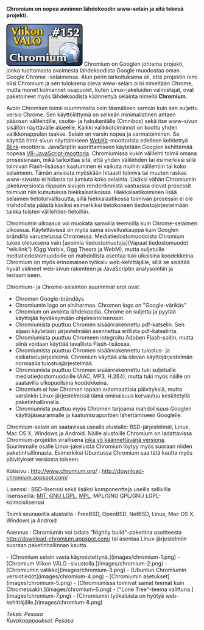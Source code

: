 <!--
Title: 3x48 Chromium - Viikon VALO #152
Date: 2013/11/24
Pageimage: valo152-chromium.png
Tags: Linux,Windows,Mac OS X,FreeBSD,OpenBSD,NetBSD,Android,Internet,Www-selain
-->

**Chromium on nopea avoimen lähdekoodin www-selain ja sitä tekevä
projekti.**

![](images/valo152-chromium.png "fig:valo152-chromium.png") Chromium on Googlen
johtama projekti, jonka tuottamasta avoimesta lähdekoodista Google
muodostaa oman Google Chrome -selaimensa. Alun perin tarkoituksena oli,
että projektin nimi olisi Chromium ja sen tuloksena oleva www-selain
olisi nimeltään Chrome, mutta monet kolmannet osapuolet, kuten
Linux-jakeluiden valmistajat, ovat paketoineet myös lähdekoodista
käännettyä selainta nimellä **Chromium**.

Avoin Chromium toimii suurimmalta osin täsmälleen samoin kuin sen
suljettu versio Chrome. Sen käyttöliittymä on selkeän minimalistinen
antaen pääosan välilehdille, osoite- ja hakukentälle (Omnibox) sekä itse
www-sivun sisällön näyttävälle alueelle. Kaikki valikkotoiminnot on
koottu yhden valikkonappulan taakse. Selain on varsin nopea ja
varmatoiminen. Se käyttää html-sivun näyttämiseen
[WebKit](http://fi.wikipedia.org/wiki/WebKit)-moottorista edelleen
kehitettyä
[Blink](http://fi.wikipedia.org/wiki/Blink_(selainmoottori))-moottoria.
JavaSriptin suorittamiseen käytetään Googlen kehittämää nopeaa
[V8-JavaScript-moottoria](http://en.wikipedia.org/wiki/V8_(JavaScript_engine)).
Chromiumissa kukin välilehti toimii omana prosessinaan, mikä tarkoittaa
sitä, että yhden välilehden tai esimerkiksi sillä toimivan
Flash-lisäosan kaatuminen ei vaikuta muihin välilehtiin tai koko
selaimeen. Tämän ansiosta myöskään hitaasti toimiva tai muuten raskas
www-sivusto ei hidasta tai jumiuta koko selainta. Lisäksi vähän
Chromiumin jakeluversiosta riippuen sivujen renderöinnistä vastuussa
olevat prosessit toimivat niin kutsutuissa hiekkalaatikoissa.
Hiekkalaatikoiminen lisää selaimen tietoturvallisuutta, sillä
hiekkalaatikossa toimivan prosessin ei ole mahdollista päästä käsiksi
esimerkiksi tietokoneen tiedostojärjestelmään taikka toisten välilehtien
tietoihin.

Chromiumin ulkoasua voi muokata samoilla teemoilla kuin Chrome-selaimen
ulkoasua. Käytettävissä on myös sama sovelluskauppa kuin Googlen
brändillä varustetussa Chromessa. Mediatiedostomuodoista Chromium tukee
oletuksena vain [avoimia
tiedostomuotoja](Vapaat tiedostomuodot "wikilink") (Ogg Vorbix, Ogg
Theora ja WebM), mutta suljetuille mediatiedostomuodoille on mahdollista
asentaa tuki ulkoisina koodekkeina. Chromium on myös erinomainen työkalu
web-kehittäjälle, sillä se sisältää hyvät välineet web-sivun rakenteen
ja JavaScriptin analysointiin ja testaamiseen.

Chromium- ja Chrome-selainten suurimmat erot ovat:

-   Chromen Google-brändäys
-   Chromiumin logo on siniharmaa. Chromen logo on "Google-värikäs"
-   Chromium on avointa lähdekoodia. Chrome on suljettu ja pyytää
    käyttäjää hyväksymään ohjelmistolisenssin.
-   Chromiumista puuttuu Chromen sisäänrakennettu pdf-katselin. Sen
    sijaan käytetään järjestelmään asennettua erillista pdf-katselinta.
-   Chromiumista puuttuu Chromeen integroitu Adoben Flash-soitin, mutta
    siinä voidaan käyttää tavallista Flash-lisäosaa.
-   Chromiumista puuttuu Chromen sisäänrakennettu tulostus- ja
    esikatselujärjestelmä. Chromium käyttää alla olevan
    käyttöjärjestelmän normaalia tulostusjärjestelmää.
-   Chromiumista puuttuu Chromen sisäänrakennettu tuki suljetuille
    mediatiedostomuodoille (AAC, MP3, H.264), mutta tuki myös näille on
    saatavilla ulkopuolisina koodekkeina.
-   Chromium ei hae Chromen tapaan automaattisia päivityksiä, mutta
    varsinkin Linux-järjestelmissä tämä ominaisuus korvautuu
    keskitetyllä paketinhallinnalla.
-   Chromiumista puuttuu myös Chromen tarjoama mahdollisuus Googlen
    käyttäjäseurannalle ja kaatumisraporttien lähettämiseen Googlelle.

Chromium-selain on saatavissa usealle alustalle: BSD-järjestelmät,
Linux, Mac OS X, Windows ja Android. Näille alustoille Chromium on
ladattavissa Chromium-projektin virallisena [joka yö käännettävänä
versiona](http://download-chromium.appspot.com/). Suurimmalle osalle
Linux-jakeluista Chromium löytyy myös suoraan niiden paketinhallinnasta.
Esimerkiksi Ubuntussa Chromium saa tätä kautta myös päivitykset
versiosta toiseen.

Kotisivu
:   <http://www.chromium.org/>
:   <http://download-chromium.appspot.com/>

Lisenssi
:   BSD-lisenssi sekä lisäksi komponentteja useilla sallivilla
    lisensseillä: [MIT](MIT), [GNU LGPL](GNU_LGPL),
    [MPL](http://en.wikipedia.org/wiki/Mozilla_Public_License), MPL/GNU
    GPL/GNU LGPL-kolmoislisenssi

Toimii seuraavilla alustoilla
:   FreeBSD, OpenBSD, NetBSD, Linux, Mac OS X, Windows ja Android

Asennus
:   Chromiumin voi ladata "Nightly build"-pakettina osoitteesta
    <http://download-chromium.appspot.com/> tai asentaa
    Linux-järjestelmiin suoraan paketinhallinnan kautta.

<div class="psgallery" markdown="1">
-   [Chromium selain vasta käynnistettynä.](images/chromium-1.png)
-   [Chromium Viikon VALO -sivustolla.](images/chromium-2.png)
-   [Chromiumin valikko](images/chromium-3.png)
-   [Ubuntun Chromiumin versiotiedot](images/chromium-4.png)
-   [Chromiumin asetukset](images/chromium-5.png)
-   [Chromiumissa toimivat samat teemat kuin
    Chromessakin.](images/chromium-6.png)
-   ["Lone Tree"-teema valittuna.](images/chromium-7.png)
-   [Chromiumin työkaluista on hyötyä
    web-kehittäjälle.](images/chromium-8.png)
</div>

*Teksti: Pesasa* <br />
*Kuvakaappaukset: Pesasa*

